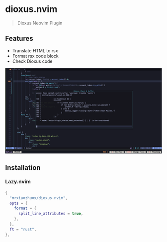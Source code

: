 # dioxus.nvim

> Dioxus Neovim Plugin

## Features

- Translate HTML to rsx
- Format rsx code block
- Check Dioxus code

![Dioxus-Check-Buffer](./notes/check-buffer.png)

## Installation

### Lazy.nvim

```lua
{
  "mrxiaozhuox/dioxus.nvim",
  opts = {
    format = {
      split_line_attributes = true,
    },
  },
  ft = "rust",
},
```
